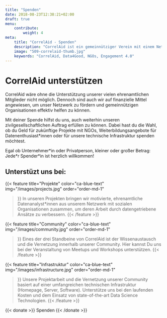 ```yaml
---
title: "Spenden"
date: 2018-08-23T12:38:21+02:00
draft: true
menu: 
    contribute:
        weight: 4
meta:
    title: "CorrelAid - Spenden"
    description: "CorrelAid ist ein gemeinnütziger Verein mit einem Netzwerk von 650 ehrenamtlichen DatenanalystInnen."
    image: "509-correlaid-thumb.jpg"
    keywords: "CorrelAid, Data4Good, NGOs, Engagement 4.0"
---
```


# CorrelAid unterstützen


CorrelAid wäre ohne die Unterstützung unserer vielen ehrenamtlichen Mitglieder nicht möglich. Dennoch sind auch wir auf finanzielle Mittel angewiesen, um unser Netzwerk zu fördern und gemeinnützigen Organisationen effektiv helfen zu können.

Mit deiner Spende hilfst du uns, auch weiterhin unseren zivilgesellschaftlichen Auftrag erfüllen zu können. Dabei hast du die Wahl, ob du Geld für zukünftige Projekte mit NGOs, Weiterbildungsangebote für Datenenthusiast*innen oder für unsere technische Infrastruktur spenden möchtest.

Egal ob Unternehmer\*in oder Privatperson, kleiner oder großer Betrag: Jede\*r Spender\*in ist herzlich willkommen!

## Unterstüzt uns bei:

{{< feature 
    title="Projekte" 
    color="ca-blue-text"
    img="/images/projects.jpg"
    order="order-md-1"
>}}
    In unseren Projekten bringen wir motivierte, ehrenamtliche Datenanalyst\*innen aus unserem Netzwerk mit sozialen Organisationen zusammen, um deren Arbeit durch datengetriebene Ansätze zu verbessern.
{{< /feature >}}


{{< feature 
    title="Community" 
    color="ca-blue-text"
    img="/images/community.jpg"
    order="order-md-1"
>}}
    Eines der drei Standbeine von CorrelAid ist der Wissenaustausch und die Vernetzung innerhalb unserer Community. Hier kannst Du uns bei der Veranstaltung von Meetups und Workshops unterstützen.
{{< /feature >}}

{{< feature 
    title="Infrastruktur" 
    color="ca-blue-text"
    img="/images/infrastructure.jpg"
    order="order-md-1"
>}}
    Unsere Projektarbeit und die Vernetzung unserer Community basiert auf einer umfangreichen technischen Infrastruktur (Homepage, Server, Software). Unterstütze uns bei den laufenden Kosten und dem Einsatz von state-of-the-art Data Science Technologien.
{{< /feature >}}




{{< donate >}}
    Spenden
{{< /donate >}}